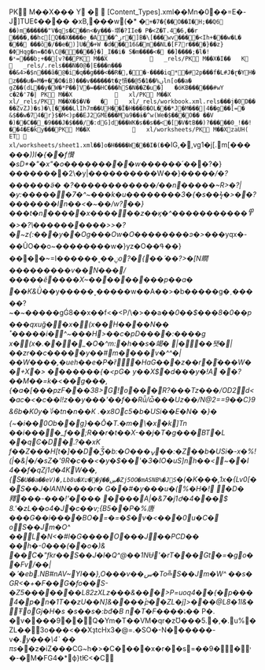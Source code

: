 PK
   M��X���	Y  �     [Content_Types].xml��Mn�0��=E�-J]TUE¢���� �xB,���w(�* �`+�7�{��O��I�H;��Q6	��)m������"V�qs�C��n<�y���-墎�?IIe�
P�<Z�T.4�6,��r	����,��hc[Q��X����eˏ�A��^زr�]B�\[���wv����<Ih+���w�L�
���
���ȍ�/��e�)]U��+W
�d���16&�֬m��NL�[F7r����}��z}�ΦHqg�n=�δ�\C@�����}�]_I��i�
S�m����<�
��]����;�l�!�ˣ=���b;+��[v?��PK
     M��X               _rels/PK
   M��X�I��   K     _rels/.rels���N�0@�|E���n��� ��&4>�$n���ă�@�i�q��g���<��R�,��·����iq*�#2p���f�L#J�ɽ�YH�z���u�=M�+��O�iB)���v������t�ɀ愩��@ں%��1�5ln[o��a� gZ��(dL��y�W�*P��]V׻�=��HС���hS�N��Z�u�]	�όKB������#wY	c�2�'7�| PK
     M��X               xl/PK
     M��X            	   xl/_rels/PK
   M��X�$�V�   �     xl/_rels/workbook.xml.rels���j�0D��
��ZvZJ)�s)�\[����LlIh7m��UH��Ĭؙ�H���8�OL���*J�M���|4��g��[=�
&$��w�74�r}$�M<)p��EJ2GME���MҨ9��ɨ�^w(We�$���O��
��V �)��C��_�9���J�$���/�:dG]d���WK�s��s��<�[�V�tB��)?�����0_!��!��4�E�ǩy���PK
     M��X               xl/worksheets/PK
   M��XzaUH(  ET    xl/worksheets/sheet1.xml��]o�H����W���I�(�`�IG,�,vg1�j[.m[�����_�))I�{��f㦫�sD*�"�x"�o���������w���_���՛���?�}��������2\�y|����������W��}���_��/�?������ӛ�	�?������������/��n�����~R>�?|�y:������7�^~���k�u��������3�{�s��ϟ�>��?�������In��<�~��/w?��}���t�n�����x������z��ϗ�^�����������߾�>�?\����������>>�?�~z{:���y��Og���Ow�O��������ͽ�>���_yqx�-��ÛO��o~��������w�}yz�O��ߟ��}����~=I������˱�_�ݧo?�{��՛��?>�[N瞯���������v��N���/�����ӗ׋����X~���������p��a�
ׯ��K&Ǜ��_y�����˯�����w��A��>�b�����g�ˏ�����?~�~�����gǴ8��x��f<�<P/\�>��a�_�0��$���8�0��p���qxuğ��x�(x��H����N��˟�����i�^~���H>��c�pD����:����g
x�(x�.���_�O�^m:�h��s�竭�
|���됏�|��zr��c�����y��#m����v�^^�|��W����,�ueh��e�P�ȑ�ّ�HaG���z��r�ֿ���W��+X�>
�������{�<pG� y��X$�d���y�!A
��?��M��=k�<��g���,{�a�[���pzF���38>G!o���R?���Tz���/OD2d<
�ac�<ؚ�c��l!z��y���'��f��Rǚ/ѽ���Uz��/N@2==9��C}9	&6b�K0y�؇�tn�n��K
.�x8Οc5�b�USi��E�N�
�}�	{~�i��0Ob��g}��Ǒ�T.�m�\�x�k]Tn ��i����_f��;R��r�t��X-��j�T�g���BT�L	��qϾ�D�.?��xK
f��Z���H[t�]��D�Ǯ�b:�O���ݍ��:�Z��b�USi�-x�%!(|�&|�/�sZ�'9R�c��<�y�$��'�3�IO�uS]nh��<~��I
4��f�qZj1ժ�4KW��,{S`�U��a��eV)�,Lb8u�Xש��ӳ��ڛ�Zj5OO�mASNB%�JS`�(�K���,1x�{Lv0[��S��J�lANN����r�	G��#�y���u�(%�H�!	�D�釋���-���!'����	����A|�&7�j1ժ�4���$
8.'�zL��o4�J�c��v;{B5��P�%唐���G��i����BO�=�=�$�v�<���0u�C� oⓩS��Jm�O^ ��L�N<�#l�G����O���J��PCD��	��h�-0���(��o�)&
��C�"fkr��S��J�l�Q^@��1NɄ'�rT���Gt�=�go��Fv/��|�ߴ�eb.NB#nAV~YI��},O�*��v��س�To╩S��Jm�W^ ��s*�	GR<�+�F��G�fo��S-�Z5�������L82zXLz���&���>P=uoq4��{�*p���4�p�n�1T��zU��N]&����ٝբ��ZL�j*]>���@L8�1I&�ŦoGj�H�s �s��s�:bđ�B
n�T�F�_���ۂ�� P�. �v����9��Q�Ym�T��VM�qr�zƱ���5.�,�.u%�ZL��3o���<��ܿXҙtcHx3�@=.�SO�-N������-v�*\.y���\4` �� πs�*�z�iZ���CG~h�>�C����x�r��s=��9��˒�-�M�FG4�*ф}tѤ<�C
